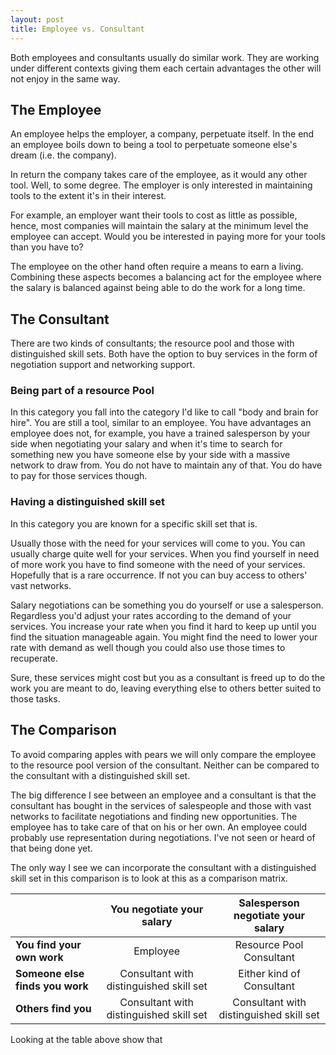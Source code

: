 ```yaml
---
layout: post
title: Employee vs. Consultant
---
```


Both employees and consultants usually do similar work. They are working under different contexts giving them each certain advantages the other will not enjoy in the same way.

## The Employee
An employee helps the employer, a company, perpetuate itself.  In the end an employee boils down to being a tool to perpetuate someone else's dream (i.e. the company).

In return the company takes care of the employee, as it would any other tool. Well, to some degree. The employer is only interested in maintaining tools to the extent it's in their interest.

For example, an employer want their tools to cost as little as possible, hence, most companies will maintain the salary at the minimum level the employee can accept. Would you be interested in paying more for your tools than you have to?

The employee on the other hand often require a means to earn a living. Combining these aspects becomes a balancing act for the employee where the salary is balanced against being able to do the work for a long time.

## The Consultant
There are two kinds of consultants; the resource pool and those with distinguished skill sets. Both have the option to buy services in the form of negotiation support and networking support.

### Being part of a resource Pool
In this category you fall into the category I'd like to call "body and brain for hire". You are still a tool, similar to an employee. You have advantages an employee does not, for example, you have a trained salesperson by your side when negotiating your salary and when it's time to search for something new you have someone else by your side with a massive network to draw from. You do not have to maintain any of that. You do have to pay for those services though.

### Having a distinguished skill set
In this category you are known for a specific skill set that is.

Usually those with the need for your services will come to you. You can usually charge quite well for your services. When you find yourself in need of more work you have to find someone with the need of your services. Hopefully that is a rare occurrence. If not you can buy access to others' vast networks.

Salary negotiations can be something you do yourself or use a salesperson. Regardless you'd adjust your rates according to the demand of your services. You increase your rate when you find it hard to keep up until you find the situation manageable again. You might find the need to lower your rate with demand as well though you could also use those times to recuperate.

Sure, these services might cost but you as a consultant is freed up to do the work you are meant to do, leaving everything else to others better suited to those tasks.

## The Comparison
To avoid comparing apples with pears we will only compare the employee to the resource pool version of the consultant. Neither can be compared to the consultant with a distinguished skill set.

The big difference I see between an employee and a consultant is that the consultant has bought in the services of salespeople and those with vast networks to facilitate negotiations and finding new opportunities. The employee has to take care of that on his or her own. An employee could probably use representation during negotiations. I've not seen or heard of that being done yet.

The only way I see we can incorporate the consultant with a distinguished skill set in this comparison is to look at this as a comparison matrix.

|  | You negotiate your salary | Salesperson negotiate your salary |
|---|:---:|:---:|
| **You find your own work** | Employee | Resource Pool Consultant |
| **Someone else finds you work** | Consultant with distinguished skill set | Either kind of Consultant |
| **Others find you** | Consultant with distinguished skill set | Consultant with distinguished skill set |

Looking at the table above show that
